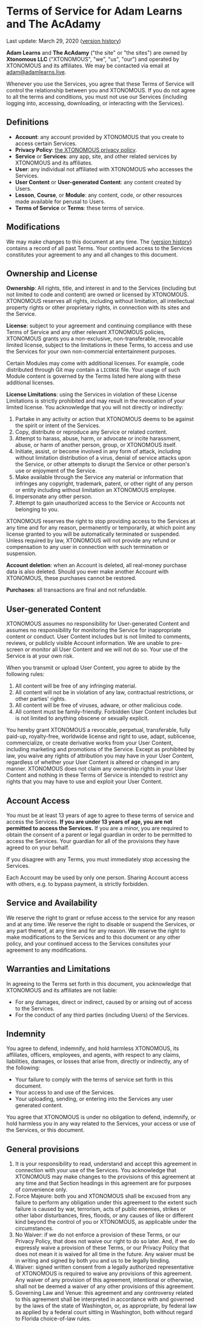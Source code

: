 # Terms of Service for Adam Learns and The AcAdamy

Last update: March 29, 2020 ([version history](https://github.com/AdamLearns/SiteDocuments/commits/master/terms.md))

**Adam Learns** and **The AcAdamy** ("the site" or "the sites") are owned by **Xtonomous LLC** ("XTONOMOUS", "we", "us", "our") and operated by XTONOMOUS and its affiliates. We may be contacted via email at [adam@adamlearns.live](mailto:adam@adamlearns.live).

Whenever you use the Services, you agree that these Terms of Service will control the relationship between you and XTONOMOUS. If you do not agree to all the terms and conditions, you must not use our Services (including logging into, accessing, downloading, or interacting with the Services).

## Definitions

- **Account**: any account provided by XTONOMOUS that you create to access certain Services.
- **Privacy Policy**: [the XTONOMOUS privacy policy](https://github.com/AdamLearns/SiteDocuments/blob/master/privacy.md).
- **Service** or **Services**: any app, site, and other related services by XTONOMOUS and its affiliates.
- **User**: any individual not affiliated with XTONOMOUS who accesses the Services.
- **User Content** or **User-generated Content**: any content created by Users.
- **Lesson**, **Course**, or **Module**: any content, code, or other resources made available for perusal to Users.
- **Terms of Service** or **Terms**: these terms of service.

## Modifications

We may make changes to this document at any time. The ([version history](https://github.com/AdamLearns/SiteDocuments/commits/master/terms.md)) contains a record of all past Terms. Your continued access to the Services constitutes your agreement to any and all changes to this document.

## Ownership and License

**Ownership**: All rights, title, and interest in and to the Services (including but not limited to code and content) are owned or licensed by XTONOMOUS. XTONOMOUS reserves all rights, including without limitation, all intellectual property rights or other proprietary rights, in connection with its sites and the Service.

**License**: subject to your agreement and continuing compliance with these Terms of Service and any other relevant XTONOMOUS policies, XTONOMOUS grants you a non-exclusive, non-transferable, revocable limited license, subject to the limitations in these Terms, to access and use the Services for your own non-commercial entertainment purposes.

Certain Modules may come with additional licenses. For example, code distributed through Git may contain a `LICENSE` file. Your usage of such Module content is governed by the Terms listed here along with these additional licenses.

**License Limitations**: using the Services in violation of these License Limitations is strictly prohibited and may result in the revocation of your limited license. You acknowledge that you will not directly or indirectly:

1. Partake in any activity or action that XTONOMOUS deems to be against the spirit or intent of the Services.
2. Copy, distribute or reproduce any Service or related content.
3. Attempt to harass, abuse, harm, or advocate or incite harassment, abuse, or harm of another person, group, or XTONOMOUS itself.
4. Initiate, assist, or become involved in any form of attack, including without limitation distribution of a virus, denial of service attacks upon the Service, or other attempts to disrupt the Service or other person's use or enjoyment of the Service.
5. Make available through the Service any material or information that infringes any copyright, trademark, patent, or other right of any person or entity including without limitation an XTONOMOUS employee.
6. Impersonate any other person.
7. Attempt to gain unauthorized access to the Service or Accounts not belonging to you.

XTONOMOUS reserves the right to stop providing access to the Services at any time and for any reason, permanently or temporarily, at which point any license granted to you will be automatically terminated or suspended. Unless required by law, XTONOMOUS will not provide any refund or compensation to any user in connection with such termination or suspension.

**Account deletion**: when an Account is deleted, all real-money purchase data is also deleted. Should you ever make another Account with XTONOMOUS, these purchases cannot be restored.

**Purchases**: all transactions are final and not refundable.

## User-generated Content

XTONOMOUS assumes no responsibility for User-generated Content and assumes no responsibility for monitoring the Service for inappropriate content or conduct. User Content includes but is not limited to comments, reviews, or publicly visible Account information. We are unable to pre-screen or monitor all User Content and we will not do so. Your use of the Service is at your own risk.

When you transmit or upload User Content, you agree to abide by the following rules:

1. All content will be free of any infringing material.
2. All content will not be in violation of any law, contractual restrictions, or other parties' rights.
3. All content will be free of viruses, adware, or other malicious code.
4. All content must be family-friendly. Forbidden User Content includes but is not limited to anything obscene or sexually explicit.

You hereby grant XTONOMOUS a revocable, perpetual, transferable, fully paid-up, royalty-free, worldwide license and right to use, adapt, sublicense, commercialize, or create derivative works from your User Content, including marketing and promotions of the Service. Except as prohibited by law, you waive any rights of attribution you may have in your User Content, regardless of whether your User Content is altered or changed in any manner. XTONOMOUS does not claim any ownership rights in your User Content and nothing in these Terms of Service is intended to restrict any rights that you may have to use and exploit your User Content.

## Account Access

You must be at least 13 years of age to agree to these terms of service and access the Services. **If you are under 13 years of age, you are not permitted to access the Services.** If you are a minor, you are required to obtain the consent of a parent or legal guardian in order to be permitted to access the Services. Your guardian for all of the provisions they have agreed to on your behalf.

If you disagree with any Terms, you must immediately stop accessing the Services.

Each Account may be used by only one person. Sharing Account access with others, e.g. to bypass payment, is strictly forbidden.

## Service and Availability

We reserve the right to grant or refuse access to the service for any reason and at any time. We reserve the right to disable or suspend the Services, or any part thereof, at any time and for any reason. We reserve the right to make modifications to the Services and to this document or any other policy, and your continued access to the Services consitutes your agreement to any modifications.

## Warranties and Limitations

In agreeing to the Terms set forth in this document, you acknowledge that XTONOMOUS and its affiliates are not liable:

- For any damages, direct or indirect, caused by or arising out of access to the Services.
- For the conduct of any third parties (including Users) of the Services.

## Indemnity

You agree to defend, indemnify, and hold harmless XTONOMOUS, its affiliates, officers, employees, and agents, with respect to any claims, liabilities, damages, or losses that arise from, directly or indirectly, any of the following:

- Your failure to comply with the terms of service set forth in this document.
- Your access to and use of the Services.
- Your uploading, sending, or entering into the Services any user generated content.

You agree that XTONOMOUS is under no obligation to defend, indemnify, or hold harmless you in any way related to the Services, your access or use of the Services, or this document.

## General provisions

1. It is your responsibility to read, understand and accept this agreement in connection with your use of the Services. You acknowledge that XTONOMOUS may make changes to the provisions of this agreement at any time and that Section headings in this agreement are for purposes of convenience only.
2. Force Majeure: both you and XTONOMOUS shall be excused from any failure to perform any obligation under this agreement to the extent such failure is caused by war, terrorism, acts of public enemies, strikes or other labor disturbances, fires, floods, or any causes of like or different kind beyond the control of you or XTONOMOUS, as applicable under the circumstances.
3. No Waiver: if we do not enforce a provision of these Terms, or our Privacy Policy, that does not waive our right to do so later. And, if we do expressly waive a provision of these Terms, or our Privacy Policy that does not mean it is waived for all time in the future. Any waiver must be in writing and signed by both you and us to be legally binding.
4. Waiver: signed written consent from a legally authorized representative of XTONOMOUS is required to waive any provisions of this agreement. Any waiver of any provision of this agreement, intentional or otherwise, shall not be deemed a waiver of any other provisions of this agreement.
5. Governing Law and Venue: this agreement and any controversy related to this agreement shall be interpreted in accordance with and governed by the laws of the state of Washington, or, as appropriate, by federal law as applied by a federal court sitting in Washington, both without regard to Florida choice-of-law rules.
